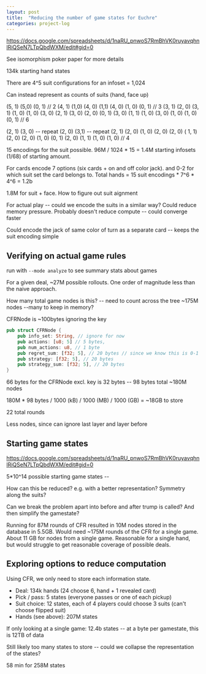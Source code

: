 ```yaml
---
layout: post
title:  "Reducing the number of game states for Euchre"
categories: project-log
---
```


https://docs.google.com/spreadsheets/d/1naRU_pnwoS7RmBhVK0ruyavqhnlRiQSeN7LTpQbdWXM/edit#gid=0

See isomorphism poker paper for more details 

134k starting hand states

There are 4^5 suit configurations for an infoset = 1,024


Can instead represent as counts of suits (hand, face up)

(5, 1)
(5,0) (0, 1) // 2
(4, 1) (1,0)
(4, 0) (1,1)
(4, 0) (1, 0) (0, 1) // 3
(3, 1) (2, 0)
(3, 1) (1, 0) (1, 0)
(3, 0) (2, 1)
(3, 0) (2, 0) (0, 1)
(3, 0) (1, 1) (1, 0)
(3, 0) (1, 0) (1, 0) (0, 1) // 6

(2, 1) (3, 0) -- repeat 
(2, 0) (3,1) -- repeat
(2, 1) (2, 0) (1, 0)
(2, 0) (2, 0) ( 1, 1)
(2, 0) (2, 0) (1, 0) (0, 1)
(2, 0) (1, 1) (1, 0) (1, 0) // 4

15 encodings for the suit possible. 96M / 1024 * 15 = 1.4M starting infosets (1/68) of starting amount.


For cards encode 7 options (six cards + on and off color jack). and 0-2 for which suit set the card belongs to. Total hands =
15 suit encodings * 7^6 * 4^6 = 1.2b

1.8M for suit + face. How to figure out suit aignment

For actual play -- could we encode the suits in a similar way? Could reduce memory pressure. Probably doesn't reduce compute -- could converge faster


Could encode the jack of same color of turn as a separate card -- keeps the suit encoding simple 

## Verifying on actual game rules

run with `--mode analyze` to see summary stats about games

For a given deal, ~27M possible rollouts. One order of magnitude less than the naive approach.

How many total game nodes is this? -- need to count across the tree
~175M nodes --many to keep in memory?

CFRNode is ~100bytes ignoring the key

```Rust
pub struct CFRNode {
    pub info_set: String, // ignore for now
    pub actions: [u8; 5] // 5 bytes,
    pub num_actions: u8, // 1 byte
    pub regret_sum: [f32; 5], // 20 bytes // since we know this is 0-1 range, could we use a smaller size? f32 uses 3 bytes for storing the decimal. get to 15 bytes?
    pub strategy: [f32; 5], // 20 bytes
    pub strategy_sum: [f32; 5], // 20 bytes
}
```
66 bytes for the CFRNode excl. key is 32 bytes -- 98 bytes total
~180M nodes

180M * 98 bytes / 1000 (kB) / 1000 (MB) / 1000 (GB) = ~18GB to store

22 total rounds

Less nodes, since can ignore last layer and layer before

## Starting game states
https://docs.google.com/spreadsheets/d/1naRU_pnwoS7RmBhVK0ruyavqhnlRiQSeN7LTpQbdWXM/edit#gid=0


5*10^14 possible starting game states --

How can this be reduced? e.g. with a better representation? Symmetry along the suits?

Can we break the problem apart into before and after trump is called? And then simplify the gamestate?

Running for 87M rounds of CFR resulted in 10M nodes stored in the database in 5.5GB. Would need ~175M rounds of the CFR for a single game. About 11 GB for nodes from a single game. Reasonable for a single hand, but would struggle to get reasonable coverage of possible deals.

## Exploring options to reduce computation

Using CFR, we only need to store each information state.

* Deal: 134k hands (24 choose 6, hand + 1 revealed card)
* Pick / pass: 5 states (everyone passes or one of each pickup)
* Suit choice: 12 states, each of 4 players could choose 3 suits (can't choose flipped suit)
* Hands (see above): 207M states

If only looking at a single game: 12.4b states -- at a byte per gamestate, this is 12TB of data

Still likely too many states to store -- could we collapse the representation of the states?

58 min for 258M states
